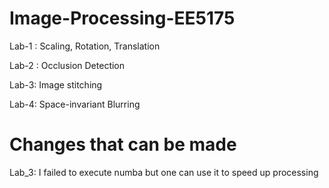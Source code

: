 # Image-Processing-EE5175

Lab-1 : Scaling, Rotation, Translation

Lab-2 : Occlusion Detection

Lab-3: Image stitching 

Lab-4: Space-invariant Blurring























# Changes that can be made
Lab_3: I failed to execute numba but one can use it to speed up processing


